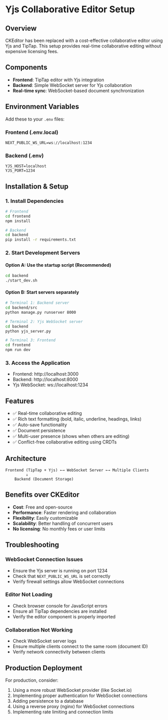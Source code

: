# Yjs Collaborative Editor Setup

## Overview
CKEditor has been replaced with a cost-effective collaborative editor using Yjs and TipTap. This setup provides real-time collaborative editing without expensive licensing fees.

## Components
- **Frontend**: TipTap editor with Yjs integration
- **Backend**: Simple WebSocket server for Yjs collaboration
- **Real-time sync**: WebSocket-based document synchronization

## Environment Variables

Add these to your `.env` files:

### Frontend (.env.local)
```env
NEXT_PUBLIC_WS_URL=ws://localhost:1234
```

### Backend (.env)
```env
YJS_HOST=localhost
YJS_PORT=1234
```

## Installation & Setup

### 1. Install Dependencies
```bash
# Frontend
cd frontend
npm install

# Backend
cd backend
pip install -r requirements.txt
```

### 2. Start Development Servers

#### Option A: Use the startup script (Recommended)
```bash
cd backend
./start_dev.sh
```

#### Option B: Start servers separately
```bash
# Terminal 1: Backend server
cd backend/src
python manage.py runserver 8000

# Terminal 2: Yjs WebSocket server
cd backend
python yjs_server.py

# Terminal 3: Frontend
cd frontend
npm run dev
```

### 3. Access the Application
- Frontend: http://localhost:3000
- Backend: http://localhost:8000
- Yjs WebSocket: ws://localhost:1234

## Features
- ✅ Real-time collaborative editing
- ✅ Rich text formatting (bold, italic, underline, headings, links)
- ✅ Auto-save functionality
- ✅ Document persistence
- ✅ Multi-user presence (shows when others are editing)
- ✅ Conflict-free collaborative editing using CRDTs

## Architecture
```
Frontend (TipTap + Yjs) ←→ WebSocket Server ←→ Multiple Clients
         ↓
    Backend (Document Storage)
```

## Benefits over CKEditor
- **Cost**: Free and open-source
- **Performance**: Faster rendering and collaboration
- **Flexibility**: Easily customizable
- **Scalability**: Better handling of concurrent users
- **No licensing**: No monthly fees or user limits

## Troubleshooting

### WebSocket Connection Issues
- Ensure the Yjs server is running on port 1234
- Check that `NEXT_PUBLIC_WS_URL` is set correctly
- Verify firewall settings allow WebSocket connections

### Editor Not Loading
- Check browser console for JavaScript errors
- Ensure all TipTap dependencies are installed
- Verify the editor component is properly imported

### Collaboration Not Working
- Check WebSocket server logs
- Ensure multiple clients connect to the same room (document ID)
- Verify network connectivity between clients

## Production Deployment

For production, consider:
1. Using a more robust WebSocket provider (like Socket.io)
2. Implementing proper authentication for WebSocket connections
3. Adding persistence to a database
4. Using a reverse proxy (nginx) for WebSocket connections
5. Implementing rate limiting and connection limits
